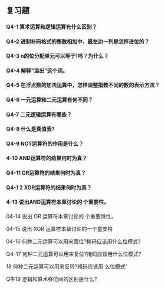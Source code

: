 ## 复习题
#### Q4-1 算术运算和逻辑运算有什么区别？


#### Q4-2 进制补码格式的整数相加中，最左边一列是怎样进位的？


#### Q4-3 n的位分配单元可以等于1吗？为什么？


#### Q4-4 解释"溢出"这个词。


#### Q4-5 在浮点数的加法运算中，怎样调整指数不同的数的表示方法？


#### Q4-6 一元运算和二元运算有何不同？


#### Q4-7 二元逻辑运算有哪些？


#### Q4-8 什么是真值表?


#### Q4-9 NOT运算符的作用是什么？


#### 4-10 AND运算符的结果何时为真？


#### Q4-11 OR运算符的结果何时为真？


#### Q4-1 2 XOR运算符的结果何时为真？


#### 4-13 说出AND运算符本章讨论的 个重要性。


04-14 说出 OR 运算符本章讨论的 个重要特性。


04-15 说出 XOR 运算符本章讨论的一个童安特


04-16 何种二元运算可以用来茸位?掩码应该用什么位模式?


Q4-17 何种二元运算可以用来复位?掩码应该用什么位模式?


18 何种二元运算可以用来反转?掩码应该用 么位模式'


Q牛19 逻辑和算术移位间的区别是什么?


